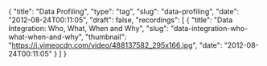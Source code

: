 {
  "title": "Data Profiling",
  "type": "tag",
  "slug": "data-profiling",
  "date": "2012-08-24T00:11:05",
  "draft": false,
  "recordings": [
    {
      "title": "Data Integration: Who, What, When and Why",
      "slug": "data-integration-who-what-when-and-why",
      "thumbnail": "https://i.vimeocdn.com/video/488137582_295x166.jpg",
      "date": "2012-08-24T00:11:05"
    }
  ]
}